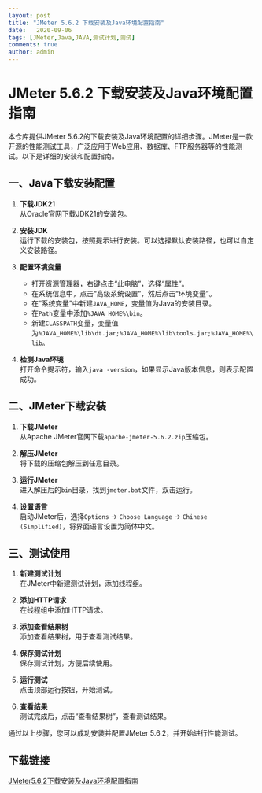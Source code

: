 ```yaml
---
layout: post
title: "JMeter 5.6.2 下载安装及Java环境配置指南"
date:   2020-09-06
tags: [JMeter,Java,JAVA,测试计划,测试]
comments: true
author: admin
---
```

# JMeter 5.6.2 下载安装及Java环境配置指南

本仓库提供JMeter 5.6.2的下载安装及Java环境配置的详细步骤。JMeter是一款开源的性能测试工具，广泛应用于Web应用、数据库、FTP服务器等的性能测试。以下是详细的安装和配置指南。

## 一、Java下载安装配置

1. **下载JDK21**  
   从Oracle官网下载JDK21的安装包。

2. **安装JDK**  
   运行下载的安装包，按照提示进行安装。可以选择默认安装路径，也可以自定义安装路径。

3. **配置环境变量**  
   - 打开资源管理器，右键点击“此电脑”，选择“属性”。
   - 在系统信息中，点击“高级系统设置”，然后点击“环境变量”。
   - 在“系统变量”中新建`JAVA_HOME`，变量值为Java的安装目录。
   - 在`Path`变量中添加`%JAVA_HOME%\bin`。
   - 新建`CLASSPATH`变量，变量值为`%JAVA_HOME%\lib\dt.jar;%JAVA_HOME%\lib\tools.jar;%JAVA_HOME%\lib`。

4. **检测Java环境**  
   打开命令提示符，输入`java -version`，如果显示Java版本信息，则表示配置成功。

## 二、JMeter下载安装

1. **下载JMeter**  
   从Apache JMeter官网下载`apache-jmeter-5.6.2.zip`压缩包。

2. **解压JMeter**  
   将下载的压缩包解压到任意目录。

3. **运行JMeter**  
   进入解压后的`bin`目录，找到`jmeter.bat`文件，双击运行。

4. **设置语言**  
   启动JMeter后，选择`Options` -> `Choose Language` -> `Chinese (Simplified)`，将界面语言设置为简体中文。

## 三、测试使用

1. **新建测试计划**  
   在JMeter中新建测试计划，添加线程组。

2. **添加HTTP请求**  
   在线程组中添加HTTP请求。

3. **添加查看结果树**  
   添加查看结果树，用于查看测试结果。

4. **保存测试计划**  
   保存测试计划，方便后续使用。

5. **运行测试**  
   点击顶部运行按钮，开始测试。

6. **查看结果**  
   测试完成后，点击“查看结果树”，查看测试结果。

通过以上步骤，您可以成功安装并配置JMeter 5.6.2，并开始进行性能测试。

## 下载链接

[JMeter5.6.2下载安装及Java环境配置指南](https://pan.quark.cn/s/14410055b46d)